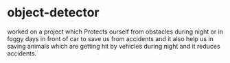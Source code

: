 # object-detector
worked on a project which Protects ourself from obstacles during night or in foggy days in front of car to save us from accidents and it also help us in saving animals which are getting hit by vehicles during night and it reduces accidents.
